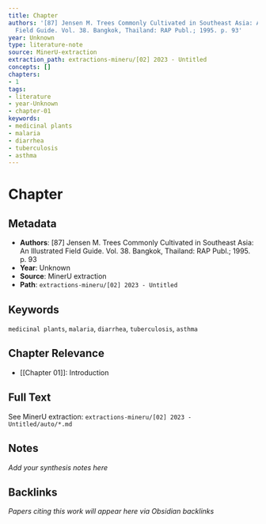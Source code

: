 ```yaml
---
title: Chapter
authors: '[87] Jensen M. Trees Commonly Cultivated in Southeast Asia: An Illustrated
  Field Guide. Vol. 38. Bangkok, Thailand: RAP Publ.; 1995. p. 93'
year: Unknown
type: literature-note
source: MinerU-extraction
extraction_path: extractions-mineru/[02] 2023 - Untitled
concepts: []
chapters:
- 1
tags:
- literature
- year-Unknown
- chapter-01
keywords:
- medicinal plants
- malaria
- diarrhea
- tuberculosis
- asthma
---
```


# Chapter

## Metadata

- **Authors**: [87] Jensen M. Trees Commonly Cultivated in Southeast Asia: An Illustrated Field Guide. Vol. 38. Bangkok, Thailand: RAP Publ.; 1995. p. 93
- **Year**: Unknown
- **Source**: MinerU extraction
- **Path**: `extractions-mineru/[02] 2023 - Untitled`

## Keywords

`medicinal plants`, `malaria`, `diarrhea`, `tuberculosis`, `asthma`

## Chapter Relevance

- [[Chapter 01]]: Introduction

## Full Text

See MinerU extraction: `extractions-mineru/[02] 2023 - Untitled/auto/*.md`

## Notes

*Add your synthesis notes here*

## Backlinks

*Papers citing this work will appear here via Obsidian backlinks*

